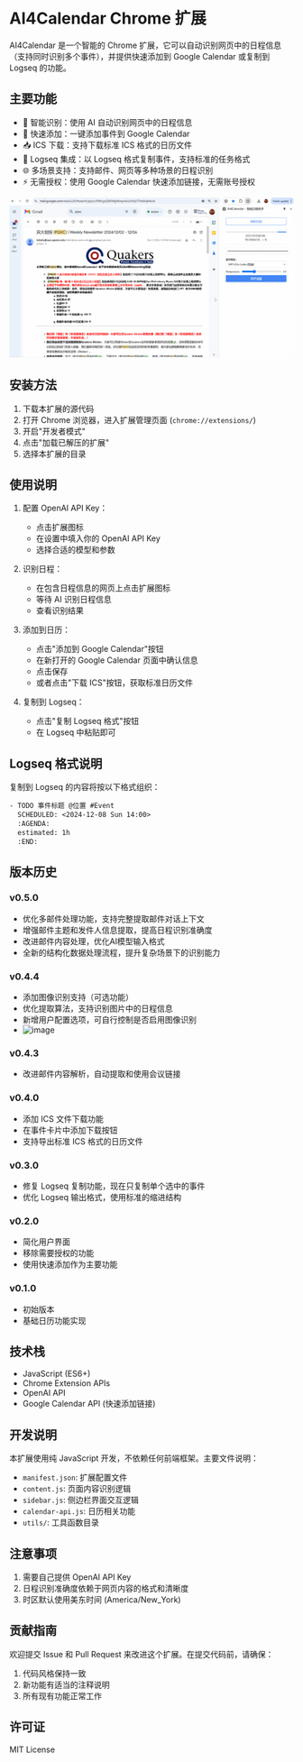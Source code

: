 # AI4Calendar Chrome 扩展

AI4Calendar 是一个智能的 Chrome 扩展，它可以自动识别网页中的日程信息（支持同时识别多个事件），并提供快速添加到 Google Calendar 或复制到 Logseq 的功能。

## 主要功能

- 🤖 智能识别：使用 AI 自动识别网页中的日程信息
- 📅 快速添加：一键添加事件到 Google Calendar
- 📥 ICS 下载：支持下载标准 ICS 格式的日历文件
- 📝 Logseq 集成：以 Logseq 格式复制事件，支持标准的任务格式
- 🌐 多场景支持：支持邮件、网页等多种场景的日程识别
- ⚡ 无需授权：使用 Google Calendar 快速添加链接，无需账号授权

<!-- ![扩展界面预览](./images/screenshot.png) -->
![google-demo](./images/ai4calendar-google-demo.gif)


## 安装方法

1. 下载本扩展的源代码
2. 打开 Chrome 浏览器，进入扩展管理页面 (`chrome://extensions/`)
3. 开启"开发者模式"
4. 点击"加载已解压的扩展"
5. 选择本扩展的目录

## 使用说明

1. 配置 OpenAI API Key：
   - 点击扩展图标
   - 在设置中填入你的 OpenAI API Key
   - 选择合适的模型和参数

2. 识别日程：
   - 在包含日程信息的网页上点击扩展图标
   - 等待 AI 识别日程信息
   - 查看识别结果

3. 添加到日历：
   - 点击"添加到 Google Calendar"按钮
   - 在新打开的 Google Calendar 页面中确认信息
   - 点击保存
   - 或者点击"下载 ICS"按钮，获取标准日历文件

4. 复制到 Logseq：
   - 点击"复制 Logseq 格式"按钮
   - 在 Logseq 中粘贴即可

## Logseq 格式说明

复制到 Logseq 的内容将按以下格式组织：
```
- TODO 事件标题 @位置 #Event
  SCHEDULED: <2024-12-08 Sun 14:00>
  :AGENDA:
  estimated: 1h
  :END:
```

## 版本历史

### v0.5.0
- 优化多邮件处理功能，支持完整提取邮件对话上下文
- 增强邮件主题和发件人信息提取，提高日程识别准确度
- 改进邮件内容处理，优化AI模型输入格式
- 全新的结构化数据处理流程，提升复杂场景下的识别能力

### v0.4.4
- 添加图像识别支持（可选功能）
- 优化提取算法，支持识别图片中的日程信息
- 新增用户配置选项，可自行控制是否启用图像识别
- ![image](https://github.com/user-attachments/assets/e86db6c1-7077-4a1d-b2fa-13ea2098de27)


### v0.4.3
- 改进邮件内容解析，自动提取和使用会议链接

### v0.4.0
- 添加 ICS 文件下载功能
- 在事件卡片中添加下载按钮
- 支持导出标准 ICS 格式的日历文件

### v0.3.0
- 修复 Logseq 复制功能，现在只复制单个选中的事件
- 优化 Logseq 输出格式，使用标准的缩进结构

### v0.2.0
- 简化用户界面
- 移除需要授权的功能
- 使用快速添加作为主要功能

### v0.1.0
- 初始版本
- 基础日历功能实现

## 技术栈

- JavaScript (ES6+)
- Chrome Extension APIs
- OpenAI API
- Google Calendar API (快速添加链接)

## 开发说明

本扩展使用纯 JavaScript 开发，不依赖任何前端框架。主要文件说明：

- `manifest.json`: 扩展配置文件
- `content.js`: 页面内容识别逻辑
- `sidebar.js`: 侧边栏界面交互逻辑
- `calendar-api.js`: 日历相关功能
- `utils/`: 工具函数目录

## 注意事项

1. 需要自己提供 OpenAI API Key
2. 日程识别准确度依赖于网页内容的格式和清晰度
3. 时区默认使用美东时间 (America/New_York)

## 贡献指南

欢迎提交 Issue 和 Pull Request 来改进这个扩展。在提交代码前，请确保：

1. 代码风格保持一致
2. 新功能有适当的注释说明
3. 所有现有功能正常工作

## 许可证

MIT License
